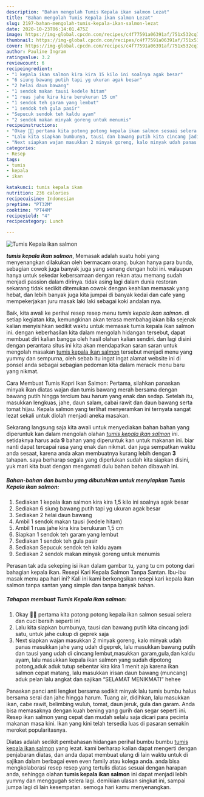 ```yaml
---
description: "Bahan mengolah Tumis Kepala ikan salmon Lezat"
title: "Bahan mengolah Tumis Kepala ikan salmon Lezat"
slug: 2197-bahan-mengolah-tumis-kepala-ikan-salmon-lezat
date: 2020-10-23T06:14:01.475Z
image: https://img-global.cpcdn.com/recipes/c4f77591a06391af/751x532cq70/tumis-kepala-ikan-salmon-foto-resep-utama.jpg
thumbnail: https://img-global.cpcdn.com/recipes/c4f77591a06391af/751x532cq70/tumis-kepala-ikan-salmon-foto-resep-utama.jpg
cover: https://img-global.cpcdn.com/recipes/c4f77591a06391af/751x532cq70/tumis-kepala-ikan-salmon-foto-resep-utama.jpg
author: Pauline Ingram
ratingvalue: 3.2
reviewcount: 6
recipeingredient:
- "1 kepala ikan salmon kira kira 15 kilo ini soalnya agak besar"
- "6 siung bawang putih tapi yg ukuran agak besar"
- "2 helai daun bawang"
- "1 sendok makan tausi kedele hitam"
- "1 ruas jahe kira kira berukuran 15 cm"
- "1 sendok teh garam yang lembut"
- "1 sendok teh gula pasir"
- "Sepucuk sendok teh kaldu ayam"
- "2 sendok makan minyak goreng untuk menumis"
recipeinstructions:
- "Okay 👌🏻 pertama kita potong potong kepala ikan salmon sesuai selera dan cuci bersih seperti ini"
- "Lalu kita siapkan bumbunya, tausi dan bawang putih kita cincang jadi satu, untuk jahe cukup di geprek saja"
- "Next siapkan wajan masukkan 2 minyak goreng, kalo minyak udah panas masukkan jahe yang udah digeprek, lalu masukkan bawang putih dan tausi yang udah di cincang lembut,masukkan garam,gula,dan kaldu ayam, lalu masukkan kepala ikan salmon yang sudah dipotong potong,aduk aduk tutup sebentar kira kira 1 menit aja karena ikan salmon cepat matang, lalu masukkan irisan daun bawang (muncang) aduk pelan lalu angkat dan sajikan “SELAMAT MENIKMATI” hehee"
categories:
- Resep
tags:
- tumis
- kepala
- ikan

katakunci: tumis kepala ikan 
nutrition: 236 calories
recipecuisine: Indonesian
preptime: "PT32M"
cooktime: "PT44M"
recipeyield: "4"
recipecategory: Lunch

---
```



![Tumis Kepala ikan salmon](https://img-global.cpcdn.com/recipes/c4f77591a06391af/751x532cq70/tumis-kepala-ikan-salmon-foto-resep-utama.jpg)

<b><i>tumis kepala ikan salmon</i></b>, Memasak adalah suatu hobi yang menyenangkan dilakukan oleh bermacam orang. bukan hanya para bunda, sebagian cowok juga banyak juga yang senang dengan hobi ini. walaupun hanya untuk sekedar kebersamaan dengan rekan atau memang sudah menjadi passion dalam dirinya. tidak asing lagi dalam dunia restoran sekarang tidak sedikit ditemukan cowok dengan keahlian memasak yang hebat, dan lebih banyak juga kita jumpai di banyak kedai dan cafe yang mempekerjakan juru masak laki laki sebagai koki andalan nya.

Baik, kita awali ke perihal resep resep menu <i>tumis kepala ikan salmon</i>. di setiap kegiatan kita, kemungkinan akan terasa membahagiakan bila sejenak kalian menyisihkan sedikit waktu untuk memasak tumis kepala ikan salmon ini. dengan keberhasilan kita dalam mengolah hidangan tersebut, dapat membuat diri kalian bangga oleh hasil olahan kalian sendiri. dan lagi disini dengan perantara situs ini kita akan mendapatkan saran saran untuk mengolah masakan <u>tumis kepala ikan salmon</u> tersebut menjadi menu yang yummy dan sempurna, oleh sebab itu ingat ingat alamat website ini di ponsel anda sebagai sebagian pedoman kita dalam meracik menu baru yang nikmat.

Cara Membuat Tumis Kapri Ikan Salmon: Pertama, silahkan panaskan minyak ikan diatas wajan dan tumis bawang merah bersama dengan bawang putih hingga tercium bau harum yang enak dan sedap. Setelah itu, masukkan lengkuas, jahe, daun salam, cabai rawit dan daun bawang serta tomat hijau. Kepala salmon yang terlihat menyeramkan ini ternyata sangat lezat sekali untuk diolah menjadi aneka masakan.


Sekarang langsung saja kita awali untuk menyediakan bahan bahan yang diperuntuk kan dalam mengolah olahan <u><i>tumis kepala ikan salmon</i></u> ini. setidaknya harus ada <b>9</b> bahan yang diperuntuk kan untuk makanan ini. biar nanti dapat tercapai rasa yang enak dan nikmat. dan juga sempatkan waktu anda sesaat, karena anda akan membuatnya kurang lebih dengan <b>3</b> tahapan. saya berharap segala yang diperlukan sudah kita siapkan disini, yuk mari kita buat dengan mengamati dulu bahan bahan dibawah ini.

<!--inarticleads1-->

##### Bahan-bahan dan bumbu yang dibutuhkan untuk menyiapkan Tumis Kepala ikan salmon:

1. Sediakan 1 kepala ikan salmon kira kira 1,5 kilo ini soalnya agak besar
1. Sediakan 6 siung bawang putih tapi yg ukuran agak besar
1. Sediakan 2 helai daun bawang
1. Ambil 1 sendok makan tausi (kedele hitam)
1. Ambil 1 ruas jahe kira kira berukuran 1,5 cm
1. Siapkan 1 sendok teh garam yang lembut
1. Sediakan 1 sendok teh gula pasir
1. Sediakan Sepucuk sendok teh kaldu ayam
1. Sediakan 2 sendok makan minyak goreng untuk menumis


Perasan tak ada sekeping isi ikan dalam gambar tu, yang tu cm potong dari bahagian kepala ikan. Resepi Kari Kepala Salmon Tanpa Santan. Ibu-ibu masak menu apa hari ini? Kali ini kami berkongsikan resepi kari kepala ikan salmon tanpa santan yang simple dan tanpa banyak bahan. 

<!--inarticleads2-->

##### Tahapan membuat Tumis Kepala ikan salmon:

1. Okay 👌🏻 pertama kita potong potong kepala ikan salmon sesuai selera dan cuci bersih seperti ini
1. Lalu kita siapkan bumbunya, tausi dan bawang putih kita cincang jadi satu, untuk jahe cukup di geprek saja
1. Next siapkan wajan masukkan 2 minyak goreng, kalo minyak udah panas masukkan jahe yang udah digeprek, lalu masukkan bawang putih dan tausi yang udah di cincang lembut,masukkan garam,gula,dan kaldu ayam, lalu masukkan kepala ikan salmon yang sudah dipotong potong,aduk aduk tutup sebentar kira kira 1 menit aja karena ikan salmon cepat matang, lalu masukkan irisan daun bawang (muncang) aduk pelan lalu angkat dan sajikan “SELAMAT MENIKMATI” hehee


Panaskan panci anti lengket bersama sedikit minyak lalu tumis bumbu halus bersama serai dan jahe hingga harum. Tuang air, didihkan, lalu masukkan ikan, cabe rawit, belimbing wuluh, tomat, daun jeruk, gula dan garam. Anda bisa memasaknya dengan kuah bening yang gurih dan segar seperti ini. Resep ikan salmon yang cepat dan mudah selalu saja dicari para pecinta makanan masa kini. Ikan yang kini telah tersedia luas di pasaran semakin meroket popularitasnya. 

Diatas adalah sedikit pembahasan hidangan perihal bumbu bumbu <u>tumis kepala ikan salmon</u> yang lezat. kami berharap kalian dapat mengerti dengan penjabaran diatas, dan anda dapat membuat ulang di lain waktu untuk di sajikan dalam berbagai even even family atau kolega anda. anda bisa mengkolaborasi resep resep yang tertulis diatas sesuai dengan harapan anda, sehingga olahan <b>tumis kepala ikan salmon</b> ini dapat menjadi lebih yummy dan menggugah selera lagi. demikian ulasan singkat ini, sampai jumpa lagi di lain kesempatan. semoga hari kamu menyenangkan.
